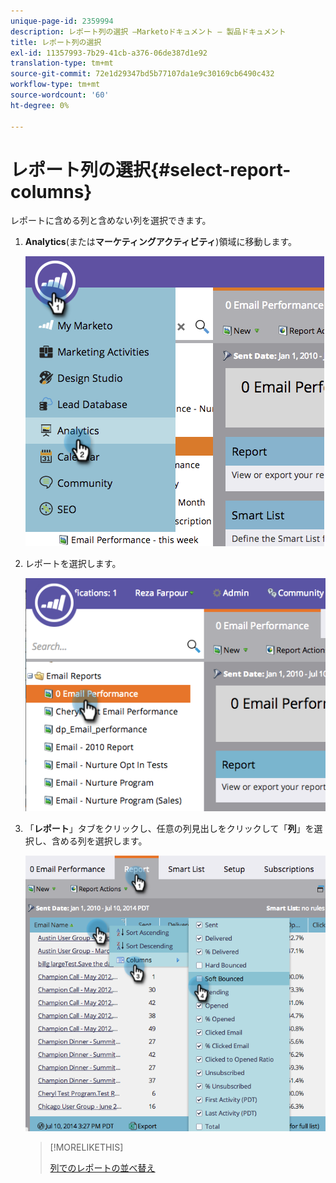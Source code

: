 ```yaml
---
unique-page-id: 2359994
description: レポート列の選択 —Marketoドキュメント — 製品ドキュメント
title: レポート列の選択
exl-id: 11357993-7b29-41cb-a376-06de387d1e92
translation-type: tm+mt
source-git-commit: 72e1d29347bd5b77107da1e9c30169cb6490c432
workflow-type: tm+mt
source-wordcount: '60'
ht-degree: 0%

---
```


# レポート列の選択{#select-report-columns}

レポートに含める列と含めない列を選択できます。

1. **Analytics**(または&#x200B;**マーケティングアクティビティ**)領域に移動します。

   ![](assets/image2014-9-16-10-3a43-3a0.png)

1. レポートを選択します。

   ![](assets/image2014-9-16-10-3a43-3a5.png)

1. 「**レポート**」タブをクリックし、任意の列見出しをクリックして「**列**」を選択し、含める列を選択します。

   ![](assets/image2014-9-16-10-3a43-3a9.png)

   >[!MORELIKETHIS]
   >
   >[列でのレポートの並べ替え](/help/marketo/product-docs/reporting/basic-reporting/editing-reports/sort-report-on-columns.md)
